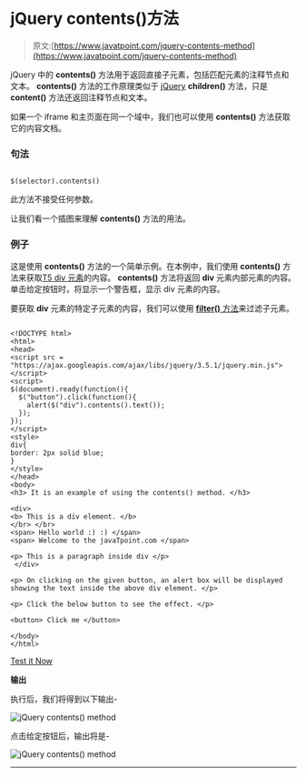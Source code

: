 # jQuery contents()方法

> 原文:[https://www.javatpoint.com/jquery-contents-method](https://www.javatpoint.com/jquery-contents-method)

jQuery 中的 **contents()** 方法用于返回直接子元素，包括匹配元素的注释节点和文本。 **contents()** 方法的工作原理类似于 [jQuery](https://www.javatpoint.com/jquery-tutorial) **children()** 方法，只是 **content()** 方法还返回注释节点和文本。

如果一个 iframe 和主页面在同一个域中，我们也可以使用 **contents()** 方法获取它的内容文档。

### 句法

```

$(selector).contents()

```

此方法不接受任何参数。

让我们看一个插图来理解 **contents()** 方法的用法。

### 例子

这是使用 **contents()** 方法的一个简单示例。在本例中，我们使用 **contents()** 方法来获取[T5 div 元素](https://www.javatpoint.com/html-div-tag)的内容。 **contents()** 方法将返回 **div** 元素内部元素的内容。单击给定按钮时，将显示一个警告框，显示 div 元素的内容。

要获取 **div** 元素的特定子元素的内容，我们可以使用 [**filter()** 方法](https://www.javatpoint.com/jquery-filter)来过滤子元素。

```

<!DOCTYPE html>
<html>
<head>
<script src = "https://ajax.googleapis.com/ajax/libs/jquery/3.5.1/jquery.min.js"> </script>
<script>
$(document).ready(function(){
  $("button").click(function(){
    alert($("div").contents().text());
  });
});
</script>
<style>
div{
border: 2px solid blue;
}
</style>
</head>
<body>
<h3> It is an example of using the contents() method. </h3>

<div>
<b> This is a div element. </b>
</br> </br>
<span> Hello world :) :) </span>
<span> Welcome to the javaTpoint.com </span>

<p> This is a paragraph inside div </p>
 </div>

<p> On clicking on the given button, an alert box will be displayed showing the text inside the above div element. </p>

<p> Click the below button to see the effect. </p>

<button> Click me </button>

</body>
</html>

```

[Test it Now](https://www.javatpoint.com/oprweb/test.jsp?filename=jquery-contents-method1)

**输出**

执行后，我们将得到以下输出-

![jQuery contents() method](../Images/6681c8ef654a0abf8ef8b38be09d0f23.png)

点击给定按钮后，输出将是-

![jQuery contents() method](../Images/941af54a5c55c1fea307e54a2b0e1e23.png)

* * *